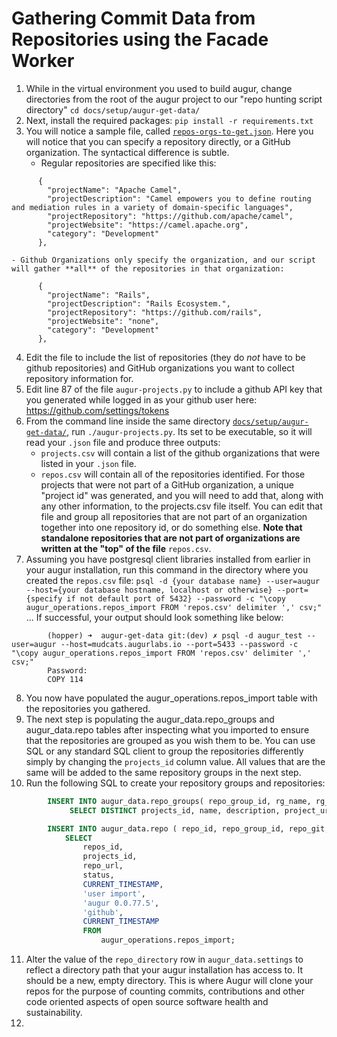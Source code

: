 # Gathering Commit Data from Repositories using the Facade Worker
1. While in the virtual environment you used to build augur, change directories from the root of the augur project to our "repo hunting script directory" `cd docs/setup/augur-get-data/`
2. Next, install the required packages: `pip install -r requirements.txt`
3. You will notice a sample file, called [`repos-orgs-to-get.json`](./repos-orgs-to-get.json). Here you will notice that you can specify a repository directly, or a GitHub organization. The syntactical difference is subtle. 
    - Regular repositories are specified like this: 
```
      {
        "projectName": "Apache Camel",
        "projectDescription": "Camel empowers you to define routing and mediation rules in a variety of domain-specific languages",
        "projectRepository": "https://github.com/apache/camel",
        "projectWebsite": "https://camel.apache.org",
        "category": "Development"
      },
```
    - Github Organizations only specify the organization, and our script will gather **all** of the repositories in that organization: 
```
      {
        "projectName": "Rails",
        "projectDescription": "Rails Ecosystem.",
        "projectRepository": "https://github.com/rails",
        "projectWebsite": "none",
        "category": "Development"
      },
```

4. Edit the file to include the list of repositories (they do *not* have to be github repositories) and GitHub organizations you want to collect repository information for. 
5. Edit line 87 of the file `augur-projects.py` to include a github API key that you generated while logged in as your github user here: https://github.com/settings/tokens 
6. From the command line inside the same directory [`docs/setup/augur-get-data/`](`../../../docs/setup/augur-get-data/`), run `./augur-projects.py`. Its set to be executable, so it will read your `.json` file and produce three outputs: 
    - `projects.csv` will contain a list of the github organizations that were listed in your `.json` file. 
    - `repos.csv` will contain all of the repositories identified. For those projects that were not part of a GitHub organization, a unique "project id" was generated, and you will need to add that, along with any other information, to the projects.csv file itself. You can edit that file and group all repositories that are not part of an organization together into one repository id, or do something else. **Note that standalone repositories that are not part of organizations are written at the "top" of the file** `repos.csv`. 
7. Assuming you have postgresql client libraries installed from earlier in your augur installation, run this command in the directory where you created the `repos.csv` file: `psql -d {your database name} --user=augur --host={your database hostname, localhost or otherwise} --port={specify if not default port of 5432} --password -c "\copy augur_operations.repos_import FROM 'repos.csv' delimiter ',' csv;"` ... If successful, your output should look something like below: 
```
        (hopper) ➜  augur-get-data git:(dev) ✗ psql -d augur_test --user=augur --host=mudcats.augurlabs.io --port=5433 --password -c "\copy augur_operations.repos_import FROM 'repos.csv' delimiter ',' csv;"
        Password: 
        COPY 114

```

8. You now have populated the augur_operations.repos_import table with the repositories you gathered. 
9. The next step is populating the augur_data.repo_groups and augur_data.repo tables after inspecting what you imported to ensure that the repositories are grouped as you wish them to be. You can use SQL or any standard SQL client to group the repositories differently simply by changing the `projects_id` column value. All values that are the same will be added to the same repository groups in the next step. 
10. Run the following SQL to create your repository groups and repositories: 
```sql
        INSERT INTO augur_data.repo_groups( repo_group_id, rg_name, rg_description, rg_website, tool_source, tool_version, data_source, data_collection_date )
             SELECT DISTINCT projects_id, name, description, project_url, 'user import', 'augur 0.0.77.5', 'github', CURRENT_TIMESTAMP FROM augur_operations.repos_import;

        INSERT INTO augur_data.repo ( repo_id, repo_group_id, repo_git, repo_status, repo_added, tool_source, tool_version, data_source, data_collection_date ) 
            SELECT
                repos_id,
                projects_id,
                repo_url,
                status,
                CURRENT_TIMESTAMP,
                'user import',
                'augur 0.0.77.5',
                'github',
                CURRENT_TIMESTAMP 
                FROM
                    augur_operations.repos_import;

```

11. Alter the value of the `repo_directory` row in `augur_data.settings` to reflect a directory path that your augur installation has access to. It should be a new, empty directory. This is where Augur will clone your repos for the purpose of counting commits, contributions and other code oriented aspects of open source software health and sustainability. 
12.  